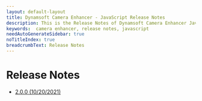 ```yaml
---
layout: default-layout
title: Dynamsoft Camera Enhancer - JavaScript Release Notes
description: This is the Release Notes of Dynamsoft Camera Enhancer JavaScript SDK.
keywords:  camera enhancer, release notes, javascript
needAutoGenerateSidebar: true
noTitleIndex: true
breadcrumbText: Release Notes
---
```


# Release Notes

- [2.0.0 (10/20/2021)](release-notes-2.x.md/#200-10202021)

